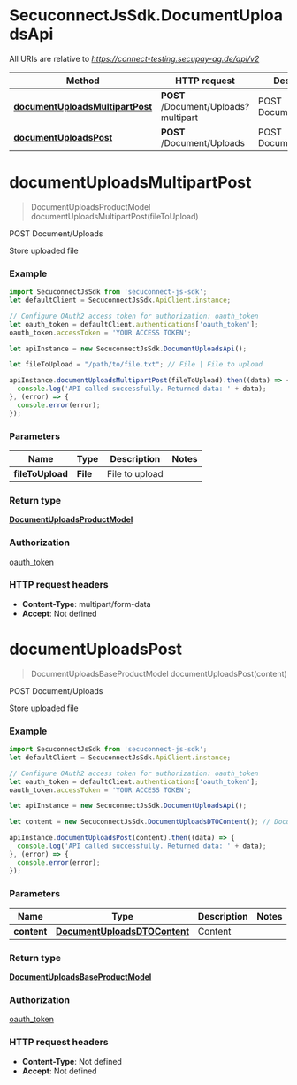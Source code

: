 # SecuconnectJsSdk.DocumentUploadsApi

All URIs are relative to *https://connect-testing.secupay-ag.de/api/v2*

Method | HTTP request | Description
------------- | ------------- | -------------
[**documentUploadsMultipartPost**](DocumentUploadsApi.md#documentUploadsMultipartPost) | **POST** /Document/Uploads?multipart | POST Document/Uploads
[**documentUploadsPost**](DocumentUploadsApi.md#documentUploadsPost) | **POST** /Document/Uploads | POST Document/Uploads


<a name="documentUploadsMultipartPost"></a>
# **documentUploadsMultipartPost**
> DocumentUploadsProductModel documentUploadsMultipartPost(fileToUpload)

POST Document/Uploads

Store uploaded file

### Example
```javascript
import SecuconnectJsSdk from 'secuconnect-js-sdk';
let defaultClient = SecuconnectJsSdk.ApiClient.instance;

// Configure OAuth2 access token for authorization: oauth_token
let oauth_token = defaultClient.authentications['oauth_token'];
oauth_token.accessToken = 'YOUR ACCESS TOKEN';

let apiInstance = new SecuconnectJsSdk.DocumentUploadsApi();

let fileToUpload = "/path/to/file.txt"; // File | File to upload

apiInstance.documentUploadsMultipartPost(fileToUpload).then((data) => {
  console.log('API called successfully. Returned data: ' + data);
}, (error) => {
  console.error(error);
});

```

### Parameters

Name | Type | Description  | Notes
------------- | ------------- | ------------- | -------------
 **fileToUpload** | **File**| File to upload | 

### Return type

[**DocumentUploadsProductModel**](DocumentUploadsProductModel.md)

### Authorization

[oauth_token](../README.md#oauth_token)

### HTTP request headers

 - **Content-Type**: multipart/form-data
 - **Accept**: Not defined

<a name="documentUploadsPost"></a>
# **documentUploadsPost**
> DocumentUploadsBaseProductModel documentUploadsPost(content)

POST Document/Uploads

Store uploaded file

### Example
```javascript
import SecuconnectJsSdk from 'secuconnect-js-sdk';
let defaultClient = SecuconnectJsSdk.ApiClient.instance;

// Configure OAuth2 access token for authorization: oauth_token
let oauth_token = defaultClient.authentications['oauth_token'];
oauth_token.accessToken = 'YOUR ACCESS TOKEN';

let apiInstance = new SecuconnectJsSdk.DocumentUploadsApi();

let content = new SecuconnectJsSdk.DocumentUploadsDTOContent(); // DocumentUploadsDTOContent | Content

apiInstance.documentUploadsPost(content).then((data) => {
  console.log('API called successfully. Returned data: ' + data);
}, (error) => {
  console.error(error);
});

```

### Parameters

Name | Type | Description  | Notes
------------- | ------------- | ------------- | -------------
 **content** | [**DocumentUploadsDTOContent**](DocumentUploadsDTOContent.md)| Content | 

### Return type

[**DocumentUploadsBaseProductModel**](DocumentUploadsBaseProductModel.md)

### Authorization

[oauth_token](../README.md#oauth_token)

### HTTP request headers

 - **Content-Type**: Not defined
 - **Accept**: Not defined

